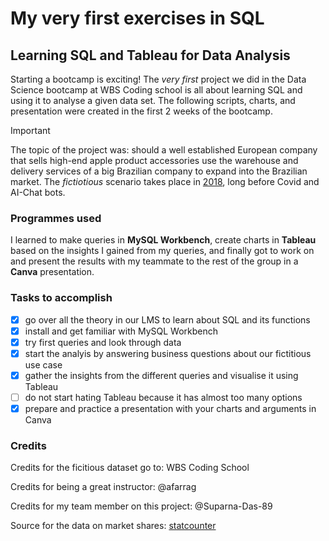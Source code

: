 # My very first exercises in SQL

## Learning SQL and Tableau for Data Analysis
Starting a bootcamp is exciting! The *very first* project we did in the Data Science bootcamp at WBS Coding school is all about learning SQL and using it to analyse a given data set.
The following scripts, charts, and presentation were created in the first 2 weeks of the bootcamp. 

> [!IMPORTANT]
> The topic of the project was: should a well established European company that sells high-end apple product accessories use the warehouse and delivery services of a big Brazilian company
to expand into the Brazilian market. The *fictiotious* scenario takes place in <ins>2018</ins>, long before Covid and AI-Chat bots.

### Programmes used
I learned to make queries in **MySQL Workbench**, create charts in **Tableau** based on the insights I gained from my queries, and finally got to work on 
and present the results with my teammate to the rest of the group in a **Canva** presentation.

### Tasks to accomplish
- [x] go over all the theory in our LMS to learn about SQL and its functions
- [x] install and get familiar with MySQL Workbench
- [x] try first queries and look through data
- [x] start the analyis by answering business questions about our fictitious use case 
- [x] gather the insights from the different queries and visualise it using Tableau
- [ ] do not start hating Tableau because it has almost too many options
- [x] prepare and practice a presentation with your charts and arguments in Canva

### Credits
Credits for the ficitious dataset go to: WBS Coding School

Credits for being a great instructor: @afarrag

Credits for my team member on this project: @Suparna-Das-89

Source for the data on market shares: [statcounter](https://gs.statcounter.com/vendor-market-share/mobile/south-america/#monthly-201612-201912)
